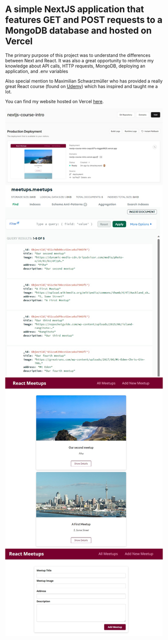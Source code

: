 # A simple NextJS application that features GET and POST requests to a MongoDB database and hosted on Vercel

The primary purpose of this project was to understand the differences between Next and React. It was also a great opportunity to reinforce my knowledge about API calls, HTTP requests, MongoDB, deploying an application, and .env variables

Also special mention to Maximilian Schwarzmüller who has provided a really great React course (found on [Udemy](https://www.udemy.com/course/react-the-complete-guide-incl-redux/#instructor-2)) which has inspired and taught me a lot.

You can find my website hosted on Vercel [here](https://nextjs-course-intro.vercel.app/).

![alt text](https://github.com/dmackeyward/nextjs-course-intro/blob/deployment/screenshots/1.jpg?raw=true)
![alt text](https://github.com/dmackeyward/nextjs-course-intro/blob/deployment/screenshots/2.jpg?raw=true)
![alt text](https://github.com/dmackeyward/nextjs-course-intro/blob/deployment/screenshots/3.jpg?raw=true)
![alt text](https://github.com/dmackeyward/nextjs-course-intro/blob/deployment/screenshots/4.jpg?raw=true)

